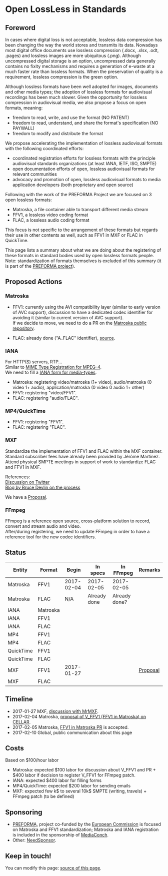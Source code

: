 # Open LossLess in Standards

## Foreword

In cases where digital loss is not acceptable, lossless data compression has been changing the way the world stores and transmits its data. Nowadays most digital office documents use lossless compression (.docx, .xlsx, .odt, .pages) and lossless images are more ubiquitous (.png). Although uncompressed digital storage is an option, uncompressed data generally contains no fixity mechanisms and requires a generation of e-waste at a much faster rate than lossless formats. When the preservation of quality is a requirement, lossless compression is the green option.

Although lossless formats have been well adopted for images, documents and other media types; the adoption of lossless formats for audiovisual recordings has been much slower. Given the opportunity for lossless compression in audiovisual media, we also propose a focus on open formats, meaning:

- freedom to read, write, and use the format (NO PATENT)
- freedom to read, understand, and share the format's specification (NO PAYWALL)
- freedom to modify and distribute the format

We propose accelerating the implementation of lossless audiovisual formats with the following coordinated efforts:

- coordinated registration efforts for lossless formats with the principle audiovisual standards organizations (at least IANA, IETF, ISO, SMPTE)
- open documentation efforts of open, lossless audiovisual formats for relevant communities
- advocacy and promotion of open, lossless audiovisual formats to media application developers (both proprietary and open source)

Following with the work of the PREFORMA Project we are focused on 3 open lossless formats:

- Matroska, a file container able to transport different media stream
- FFV1, a lossless video coding format
- FLAC, a lossless audio coding format

This focus is not specific to the arrangement of these formats but regards their use in other contents as well, such as FFV1 in MXF or FLAC in QuickTime.

This page lists a summary about what we are doing about the registering of these formats in standard bodies used by open lossless formats people.  
Note: standardization of formats themselves is excluded of this summary (it is part of the [PREFORMA project](http://preforma-project.eu/)).

## Proposed Actions

### Matroska

- FFV1: currently using the AVI compatibility layer (similar to early version of AVC support), discussion to have a dedicated codec identifier for avoiding it (similar to current version of AVC support).  
If we decide to move, we need to do a PR on the [Matroska public repository](https://github.com/Matroska-Org/matroska-specification).

- FLAC: already done ("A_FLAC" identifier), [source](https://matroska.org/technical/specs/codecid/index.html).

### IANA

For HTTP(S) servers, RTP...  
Similar to [MIME Type Registration for MPEG-4](https://tools.ietf.org/html/rfc4337).  
We need to fill a [IANA form for media-types](https://www.iana.org/form/media-types).

- Matroska: registering video/matroska (1+ video), audio/matroska (0 video 1+ audio), application/matroska (0 video 0 audio 1+ other)
- FFV1: registering "video/FFV1".
- FLAC: registering "audio/FLAC".

### MP4/QuickTime

- FFV1: registering "FFV1".
- FLAC: registering "FLAC".

### MXF  

Standardize the implementation of FFV1 and FLAC within the MXF container. Standard subscriber fees have already been provided by Jérôme Martinez.  
Attend physical SMPTE meetings in support of work to standardize FLAC and FFV1 in MXF.

References:  
[Discussion on Twitter](https://twitter.com/MrMXF/status/824535480314265601)  
[Blog by Bruce Devlin on the process](http://mrmxf.com/blog/how-to-put-a-new-codec-into-mxf/)

We have a [Proposal](https://github.com/MediaArea/ollistd/blob/master/MXF_FFV1.md).

### FFmpeg  

FFmpeg is a reference open source, cross-platform solution to record, convert and stream audio and video.  
After/during registering, we need to update FFmpeg in order to have a reference tool for the new codec identifiers. 

## Status

| Entity    | Format   | Begin         | In specs      | In FFmpeg     | Remarks                                |
|-----------|----------|---------------|---------------|---------------|----------------------------------------|
| Matroska  | FFV1     | 2017-02-04    | 2017-02-05    | 2017-02-05    |                                        |
| Matroska  | FLAC     | N/A           | Already done  | Already done? |                                        |
| IANA      | Matroska |               |               |               |                                        |
| IANA      | FFV1     |               |               |               |                                        |
| IANA      | FLAC     |               |               |               |                                        |
| MP4       | FFV1     |               |               |               |                                        |
| MP4       | FLAC     |               |               |               |                                        |
| QuickTime | FFV1     |               |               |               |                                        |
| QuickTime | FLAC     |               |               |               |                                        |
| MXF       | FFV1     | 2017-01-27    |               |               | [Proposal](https://github.com/MediaArea/ollistd/blob/master/MXF_FFV1.md)                                       |
| MXF       | FLAC     |               |               |               |                                        |

## Timeline

- 2017-01-27 MXF, [discussion with MrMXF](https://twitter.com/MrMXF/status/824535480314265601).
- 2017-02-04 Matroska, [proposal of V\_FFV1 (FFV1 in Matroska) on CELLAR](https://mailarchive.ietf.org/arch/search/?email_list=cellar&gbt=1&index=Kir-8JdOl6DTZFPrxy4XM-iRP7Q).
- 2017-02-05 Matroska, [FFV1 in Matroska PR](https://github.com/Matroska-Org/matroska-specification/pull/94) is accepted.
- 2017-02-10 Global, public communication about this page

## Costs

Based on $100/hour labor

- Matroska: expected $100 labor for discussion about V\_FFV1 and PR + $400 labor if decision to register V\_FFV1 for FFmpeg patch.
- IANA: expected $400 labor for filling forms
- MP4/QuickTime: expected $200 labor for sending emails
- MXF: expected few k$ to several 10k$ SMPTE (writing, travels) + FFmpeg patch (to be defined)

## Sponsoring

- [PREFORMA](http://www.preforma-project.eu/), project co-funded by the [European Commission](http://europa.eu/) is focused on Matroska and FFV1 standardization; Matroska and IANA registration is included in the sponsorship of [MediaConch](https://mediaarea.net/MediaConch).
- Other: [NeedSponsor](mailto:info@mediaarea.net).

## Keep in touch!

You can modify this page: [source of this page](https://github.com/MediaArea/ollistd).  
